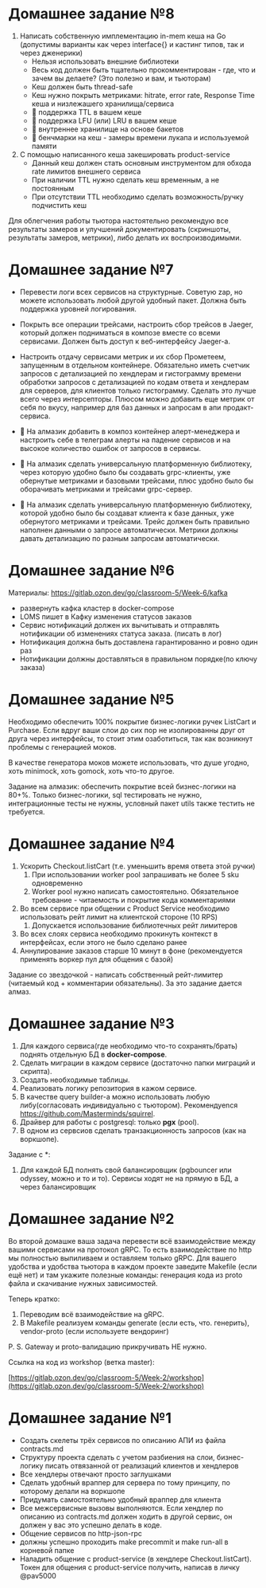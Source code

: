 # Домашнее задание №8

1. Написать собственную имплементацию in-mem кеша на Go (допустимы варианты как через interface{} и 
кастинг типов, так и через дженерики)
   - Нельзя использовать внешние библиотеки
   - Весь код должен быть тщательно прокомментирован - где, что и зачем вы делаете? (Это полезно и вам, и тьюторам)
   - Кеш должен быть thread-safe
   - Кеш нужно покрыть метриками: hitrate, error rate, Response Time кеша и низлежашего хранилища/сервиса
   - 💎 поддержка TTL в вашем кеше
   - 💎 поддержка LFU (или) LRU в вашем кеше
   - 💎 внутреннее хранилище на основе бакетов
   - 💎 бенчмарки на кеш - замеры времени лукапа и используемой памяти
2. С помощью написанного кеша закешировать product-service
   - Данный кеш должен стать основным инструментом для обхода rate лимитов внешнего сервиса
   - При наличии TTL нужно сделать кеш временным, а не постоянным
   - При отсутствии TTL необходимо сделать возможность/ручку подчистить кеш

Для облегчения работы тьютора настоятельно рекомендую все результаты замеров и улучшений 
документировать (скриншоты, результаты замеров, метрики), либо делать их воспроизводимыми.

# Домашнее задание №7

- Перевести логи всех сервисов на структурные. Советую zap, но можете использовать любой другой удобный пакет. Должна быть поддержка уровней логирования.
- Покрыть все операции трейсами, настроить сбор трейсов в Jaeger, который должен подниматься в композе вместе 
со всеми сервисами. Должен быть доступ к веб-интерфейсу Jaeger-а.
- Настроить отдачу сервисами метрик и их сбор Прометеем, запущенным в отдельном контейнере. Обязательно иметь счетчик 
запросов с детализацией по хендлерам и гистограмму времени обработки запросов с детализацией по кодам ответа и хендлерам для серверов, 
для клиентов только гистограмму. Сделать это лучше всего через интерсепторы. Плюсом можно добавить еще метрик от себя по вкусу, например 
для баз данных и запросам в апи продакт-сервиса.

- 💎 На алмазик добавить в композ контейнер алерт-менеджера и настроить себе в телеграм алерты на падение сервисов и на высокое количество ошибок от запросов в сервисы.

- 💎 На алмазик сделать универсальную платформенную библиотеку, через которую удобно было бы создавать grpc-клиенты, уже обернутые метриками и базовыми трейсами, плюс удобно было бы оборачивать метриками и трейсами grpc-сервер.

- 💎 На алмазик сделать универсальную платформенную библиотеку, которой удобно было бы создават клиента к базе данных, уже обернутого метриками и трейсами. Трейс должен быть правильно наполнен данными о запросе автоматически. Метрики должны давать детализацию по разным запросам автоматически.

# Домашнее задание №6

Материалы: https://gitlab.ozon.dev/go/classroom-5/Week-6/kafka

- развернуть кафка кластер в docker-compose
- LOMS пишет в Кафку изменения статусов заказов
- Сервис нотификаций должен их вычитывать и отправлять нотификации об изменениях статуса заказа. (писать в лог)
- Нотификация должна быть доставлена гарантированно и ровно один раз
- Нотификации должны доставляться в правильном порядке(по ключу заказа)

# Домашнее задание №5

Необходимо обеспечить 100% покрытие бизнес-логики ручек ListCart и Purchase. Если вдруг ваши слои до сих пор не 
изолированны друг от друга через интерфейсы, то стоит этим озаботиться, так как возникнут проблемы с генерацией моков.

В качестве генератора моков можете использовать, что душе угодно, хоть minimock, хоть gomock, хоть что-то другое.

Задание на алмазик: обеспечить покрытие всей бизнес-логики на 80+%. Только бизнес-логики, sql тестировать не нужно, 
интеграционные тесты не нужны, условный пакет utils также тестить не требуется.

# Домашнее задание №4

1. Ускорить Checkout.listCart (т.е. уменьшить время ответа этой ручки)
    1. При использовании worker pool запрашивать не более 5 sku одновременно
    2. Worker pool нужно написать самостоятельно. Обязательное требование - читаемость и покрытие кода комментариями
2. Во всем сервисе при общении с Product Service необходимо использовать рейт лимит на клиентской стороне (10 RPS)
    1. Допускается использование библиотечных рейт лимитеров
3. Во всех слоях сервиса необходимо прокинуть контекст в интерфейсах, если этого не было сделано ранее
4. Аннулирование заказов старше 10 минут в фоне (рекомендуется применять воркер пул для общения с базой)

Задание со звездочкой - написать собственный рейт-лимитер (читаемый код + комментарии обязательны). За это задание дается алмаз.

# Домашнее задание №3

1. Для каждого сервиса(где необходимо что-то сохранять/брать) поднять отдельную БД в __docker-compose__.
2. Сделать миграции в каждом сервисе (достаточно папки миграций и скрипта).
3. Создать необходимые таблицы.
4. Реализовать логику репозитория в кажом сервисе.
5. В качестве query builder-а можно использовать любую либу(согласовать индивидуально с тьютором). Рекомендуеnся https://github.com/Masterminds/squirrel.
6. Драйвер для работы с postgresql: только __pgx__ (pool).
7. В одном из сервсиов сделать транзакционность запросов (как на воркшопе).

Задание с *:
1. Для каждой БД полнять свой балансировщик (pgbouncer или odyssey, можно и то и то). Сервисы ходят не на прямую в БД, а через балансировщик

# Домашнее задание №2

Во второй домашке ваша задача перевести всё взаимодействие между вашими сервисами на протокол gRPC. То есть взаимодействие по http мы полностью выпиливаем и оставляем только gRPC.  Для вашего удобства и удобства тьютора в каждом проекте заведите Makefile (если ещё нет) и там укажите полезные команды: генерация кода из proto файла и скачивание нужных зависимостей.

Теперь кратко:

1. Переводим всё взаимодействие на gRPC.
2. В Makefile реализуем команды generate (если есть, что. генерить), vendor-proto (если используете вендоринг)

P. S. Gateway и proto-валидацию прикручивать НЕ нужно.

Ссылка на код из workshop (ветка master):

[https://gitlab.ozon.dev/go/classroom-5/Week-2/workshop](https://gitlab.ozon.dev/go/classroom-5/Week-2/workshop)

# Домашнее задание №1

- Создать скелеты трёх сервисов по описанию АПИ из файла contracts.md
- Структуру проекта сделать с учетом разбиения на слои, бизнес-логику писать отвязанной от реализаций клиентов и хендлеров
- Все хендлеры отвечают просто заглушками
- Сделать удобный враппер для сервера по тому принципу, по которому делали на воркшопе
- Придумать самостоятельно удобный враппер для клиента
- Все межсервисные вызовы выполняются. Если хендлер по описанию из contracts.md должен ходить в другой сервис, он должен у вас это успешно делать в коде.
- Общение сервисов по http-json-rpc
- должны успешно проходить make precommit и make run-all в корневой папке
- Наладить общение с product-service (в хендлере Checkout.listCart). Токен для общения с product-service получить, написав в личку @pav5000
